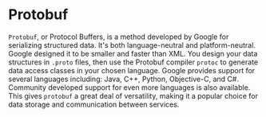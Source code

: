 # Protobuf

`Protobuf`, or Protocol Buffers, is a method developed by Google for serializing structured data. It's both language-neutral and platform-neutral. Google designed it to be smaller and faster than XML. You design your data structures in `.proto` files, then use the Protobuf compiler `protoc` to generate data access classes in your chosen language. Google provides support for several languages including: Java, C++, Python, Objective-C, and C#. Community developed support for even more languages is also available. This gives `protobuf` a great deal of versatility, making it a popular choice for data storage and communication between services.